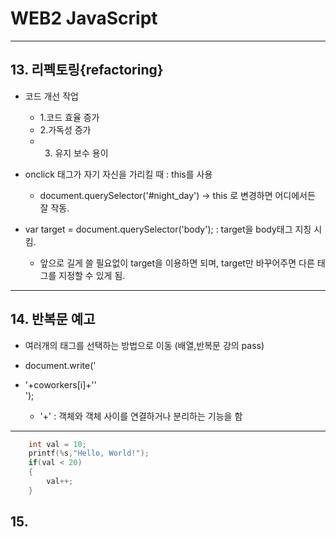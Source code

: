 # WEB2 JavaScript

- - - 

## 13. 리펙토링{refactoring}
+ 코드 개선 작업
	+ 1.코드 효율 증가 
	+ 2.가독성 증가 
	+ 3. 유지 보수 용이
+ onclick 태그가 자기 자신을 가리킬 때 : this를 사용
	+ document.querySelector('#night_day') -> this 로 변경하면 어디에서든 잘 작동.

+ var target = document.querySelector('body'); : target을 body태그 지칭 시킴. 
	+ 앞으로 길게 쓸 필요없이 target을 이용하면 되며, target만 바꾸어주면 다른 태그를 지정할 수 있게 됨.



- - -

## 14. 반복문 예고

+ 여러개의 태그를 선택하는 방법으로 이동 (배열,반복문 강의 pass)

+ document.write('<li>'+coworkers[i]+''</li>');
	+ '+' : 객체와 객체 사이를 연결하거나 분리하는 기능을 함

- - -
``` c
    int val = 10;
	printf(%s,"Hello, World!");
	if(val < 20)
	{
		val++;
	}
```

## 15. 